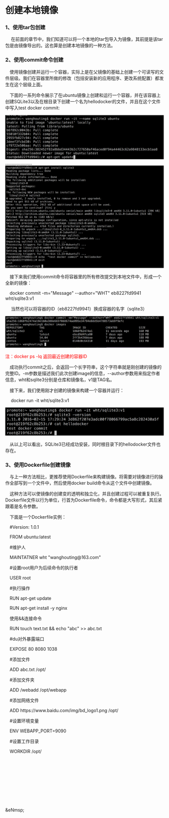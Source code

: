 <h1>创建本地镜像</h1>
<h3>1、使用tar包创建</h3>
<p>&emsp; 在前面的章节中，我们知道可以将一个本地的tar包导入为镜像，其前提是该tar包是由镜像导出的。这也算是创建本地镜像的一种方法。</p>
<h3>2、使用commit命令创建</h3>

<p>&emsp;使用镜像创建并运行一个容器，实际上是在父镜像的基础上创建一个可读写的文件层级。我们在容器里所做的修改（包括安装新的应用程序、更改系统配置）都发生在这个层级上面。</p>
<p>&emsp;下面的一系列命令展示了在ubuntu镜像上创建和运行一个容器，并在该容器上创建SQLite3以及在根目录下创建一个名为hellodocker的文件，并且在这个文件中写入test docker commit:</p>
<img src="./assets/31.png" />
.....................

<img src="./assets/32.png" />

<p>&emsp;接下来我们使用commit命令将容器里的所有修改提交到本地文件中，形成一个全新的镜像：</p>
<p>&emsp;docker commit -m="Message" --author="WHT" eb8227fd9941 wht/sqlite3:v1</p>
<p>&emsp; 当然也可以将容器的ID（eb8227fd9941）换成容器的名字（sqlite3）</p>
<img src="./assets/33.png" />

<font color="red">注：docker ps -lq 返回最近创建的容器ID </font>
<p>&emsp;成功执行commit之后，会返回一个长字符串，这个字符串就是刚创建的镜像的完整ID。-m参数是描述我们此次创建image的信息，--author参数用来指定作者信息，wht和sqlite3分别是仓库和镜像名，v1是TAG名。</p>
<p>&emsp;接下来，我们使用刚才创建的镜像来构建一个容器并运行：</p>
<p>&emsp; docker run -it wht/sqlite3:v1</p>
<img src="./assets/34.png" />

<p>&emsp;从以上可以看出，SQLite3已经成功安装，同时根目录下的hellodocker文件也存在。</p>
<h3>3、使用Dockerfile创建镜像</h3>
<p>&emsp;与上一种方法相比，更推荐使用Dockerfile来构建镜像。将需要对镜像进行的操作全部写到一个文件中，然后使用docker build命令从这个文件中创建镜像。</p>
<p>&emsp;这种方法可以使镜像的创建变的透明和独立化，并且创建过程可以被重复执行。Dockerfile文件以行为单位，行首为Dockerfile命令，命令都是大写形式，其后紧跟着是名令参数。</p>
<p>&emsp;下面是一个Dockerfile实例：</p>


<p>&emsp;#Version: 1.0.1</p>
<p>&emsp;FROM ubuntu:latest</p>
<p>&emsp;#维护人</p>

<p>&emsp;MAINTATNER wht "wanghouting@163.com" </p>


<p>&emsp;#设置root用户为后续命令的执行者</p>
<p>&emsp;USER root</p>

<p>&emsp;#执行操作</p>

<p>&emsp;RUN apt-get update</p>

<p>&emsp;RUN apt-get install -y nginx</p>
<p>&emsp;使用&&连接命令</p>
<p>&emsp;RUN touch text.txt && echo "abc" >> abc.txt</p>
<p>&emsp;#du对外暴露端口</p>
<p>&emsp;EXPOSE 80 8080 1038</p>
<p>&emsp;#添加文件</p>
<p>&emsp;ADD abc.txt /opt/</p>
<p>&emsp;#添加文件夹</p>
<p>&emsp;ADD /webadd /opt/webapp</p>
<p>&emsp;#添加网络文件</p>
<p>&emsp;ADD https://www.baidu.com/img/bd_logo1.png /opt/</p>
<p>&emsp;#设置环境变量</p>
<p>&emsp;ENV WEBAPP_PORT=9090</p>
<p>&emsp;#设置工作目录</p>
<p>&emsp;WORKDIR /opt/</p>
<p>&emsp;</p>
<p>&emsp;</p>
<p>&emsp;</p>
<p>&emsp;</p>
<p>&emsp;</p>
<p>&eNmsp;</p>
<p>&emsp;</p>
